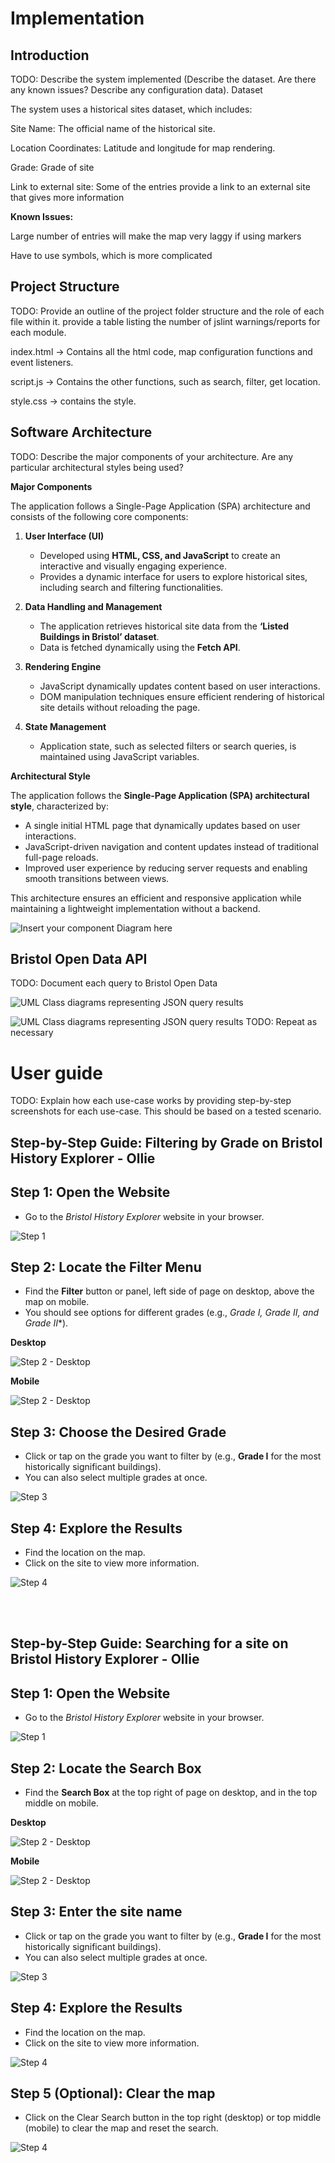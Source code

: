 # Implementation

## Introduction
TODO: Describe the system implemented (Describe the dataset. Are there any known issues? Describe any configuration data).
Dataset

The system uses a historical sites dataset, which includes:

Site Name: The official name of the historical site.

Location Coordinates: Latitude and longitude for map rendering.

Grade: Grade of site

Link to external site: Some of the entries provide a link to an external site that gives more information

**Known Issues:**

Large number of entries will make the map very laggy if using markers

Have to use symbols, which is more complicated



## Project Structure
TODO: Provide an outline of the project folder structure and the role of each file within it.
provide a table listing the number of jslint warnings/reports for each module.

index.html -> Contains all the html code, map configuration functions and event listeners.

script.js -> Contains the other functions, such as search, filter, get location.

style.css -> contains the style.

## Software Architecture
TODO: Describe the major components of your architecture. Are any particular architectural styles being used?

**Major Components**

The application follows a Single-Page Application (SPA) architecture and consists of the following core components:

1. **User Interface (UI)**  
   - Developed using **HTML, CSS, and JavaScript** to create an interactive and visually engaging experience.  
   - Provides a dynamic interface for users to explore historical sites, including search and filtering functionalities.  

2. **Data Handling and Management**  
   - The application retrieves historical site data from the **‘Listed Buildings in Bristol’ dataset**.  
   - Data is fetched dynamically using the **Fetch API**.  

3. **Rendering Engine**  
   - JavaScript dynamically updates content based on user interactions.  
   - DOM manipulation techniques ensure efficient rendering of historical site details without reloading the page.  

4. **State Management**  
   - Application state, such as selected filters or search queries, is maintained using JavaScript variables.  
  
**Architectural Style**

The application follows the **Single-Page Application (SPA) architectural style**, characterized by:  
- A single initial HTML page that dynamically updates based on user interactions.  
- JavaScript-driven navigation and content updates instead of traditional full-page reloads.  
- Improved user experience by reducing server requests and enabling smooth transitions between views.  

This architecture ensures an efficient and responsive application while maintaining a lightweight implementation without a backend.


![Insert your component Diagram here](images/component-diagram.png)

## Bristol Open Data API
TODO: Document each query to Bristol Open Data

![UML Class diagrams representing JSON query results](images/class1.png)

![UML Class diagrams representing JSON query results](images/class2.png)
TODO: Repeat as necessary

# User guide
TODO: Explain how each use-case works by providing step-by-step screenshots for each use-case. This should be based on a tested scenario.

## Step-by-Step Guide: Filtering by Grade on Bristol History Explorer - Ollie 

## Step 1: Open the Website
- Go to the *Bristol History Explorer* website in your browser.

![Step 1](images/step1.png)

## Step 2: Locate the Filter Menu
- Find the **Filter** button or panel, left side of page on desktop, above the map on mobile.
- You should see options for different grades (e.g., **Grade I, Grade II*, and Grade II**).

**Desktop**

![Step 2 - Desktop](images/step2-1.png)

**Mobile**

![Step 2 - Desktop](images/step2-2.png)

## Step 3: Choose the Desired Grade
- Click or tap on the grade you want to filter by (e.g., **Grade I** for the most historically significant buildings).
- You can also select multiple grades at once.

![Step 3](images/step3.png)

## Step 4: Explore the Results
- Find the location on the map.
- Click on the site to view more information.

![Step 4](images/step4.png)

<br>
<br>

## Step-by-Step Guide: Searching for a site on Bristol History Explorer - Ollie

## Step 1: Open the Website
- Go to the *Bristol History Explorer* website in your browser.

![Step 1](images/step1.png)

## Step 2: Locate the Search Box
- Find the **Search Box** at the top right of page on desktop, and in the top middle on mobile.

**Desktop**

![Step 2 - Desktop](images/step2-search1.png)

**Mobile**

![Step 2 - Desktop](images/step2-search2.png)

## Step 3: Enter the site name
- Click or tap on the grade you want to filter by (e.g., **Grade I** for the most historically significant buildings).
- You can also select multiple grades at once.

![Step 3](images/step3-search.png)

## Step 4: Explore the Results
- Find the location on the map.
- Click on the site to view more information.

![Step 4](images/step4-search.png)

## Step 5 (Optional): Clear the map
- Click on the Clear Search button in the top right (desktop) or top middle (mobile) to clear the map and reset the search.

![Step 4](images/step5-search.png)

